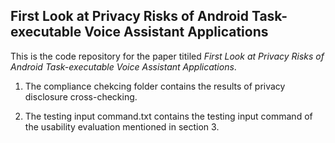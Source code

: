 ## First Look at Privacy Risks of Android Task-executable Voice Assistant Applications


This is the code repository for the paper titiled _First Look at Privacy Risks of Android Task-executable Voice Assistant Applications_.


1. The compliance chekcing folder contains the results of privacy disclosure cross-checking.

2. The testing input command.txt contains the testing input command of the usability evaluation mentioned in section 3.
